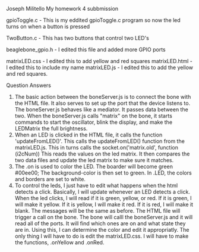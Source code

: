 Joseph Militello
My homework 4 subbmission

gpioToggle.c - This is my eddited gpioToggle.c program so now the led turns on when a button is pressed

TwoButton.c - This has two buttons that control two LED's

beaglebone_gpio.h - I edited this file and added more GPIO ports

matrixLED.css - I edited this to add yellow and red squares
matrixLED.html - I edited this to include my name
matrixLED.js - I edited this to add the yellow and red squares.


Question Answers
1. The basic action between the boneServer.js is to connect the bone with the HTML file. It also serves to set up the port that the device listens to. The boneServer.js behaves like a mediator. It passes data between the two. When the boneServer.js calls "matrix" on the bone, it starts commands to start the oscillator, blink the display, and make the LEDMatrix the full brightness. 
2. When an LED is clicked in the HTML file, it calls the function 'updateFromLED()'. This calls the updateFromLED() function from the matrixLED.js. This in turns calls the socket.on('matrix.old', function (i2cNum)) This reads the values on the led matrix. It then compares the two data files and update the led matrix to make sure it matches. 
3. The .on is used to color the LED. The boarder will become green #00ee00; The background-color is then set to green. In .LED, the  colors and borders are set to white.
4. To control the leds, I just have to edit what happens when the html detects a click. Basically, I will update whenever an LED detects a click. When the led clicks, I will read if it is green, yellow, or red. If it is green, I will make it yellow. If it is yellow, I will make it red. If it is red, I will make it blank. The messages will be the same as before. The HTML file will trigger a call on the bone. The bone will calll the boneServer.js and it will read all of the ports. It will find which ones are on and what state they are in. Using this, I can determine the color and edit it appropriatly. The only thing I will have to do is edit the matrixLED.css. I will have to make the functions, .onYellow and .onRed.


